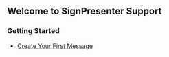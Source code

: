 ## Welcome to SignPresenter Support


### Getting Started

- [Create Your First Message](/topics/gettingstarted)
